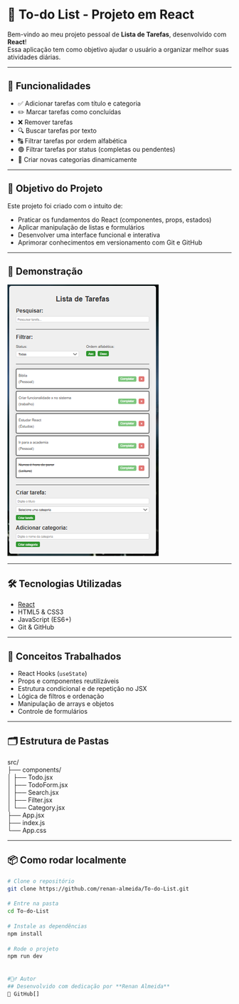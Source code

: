 # 📝 To-do List - Projeto em React

Bem-vindo ao meu projeto pessoal de **Lista de Tarefas**, desenvolvido com **React**!  
Essa aplicação tem como objetivo ajudar o usuário a organizar melhor suas atividades diárias.

---

## 🚀 Funcionalidades

- ✅ Adicionar tarefas com título e categoria
- ✏️ Marcar tarefas como concluídas
- ❌ Remover tarefas
- 🔍 Buscar tarefas por texto
- 🔠 Filtrar tarefas por ordem alfabética
- 🟢 Filtrar tarefas por status (completas ou pendentes)
- 📂 Criar novas categorias dinamicamente

---

## 🎯 Objetivo do Projeto

Este projeto foi criado com o intuito de:
- Praticar os fundamentos do React (componentes, props, estados)
- Aplicar manipulação de listas e formulários
- Desenvolver uma interface funcional e interativa
- Aprimorar conhecimentos em versionamento com Git e GitHub

---

## 📸 Demonstração

![todo-list-preview](./public/preview.PNG)

---

## 🛠️ Tecnologias Utilizadas

- [React](https://reactjs.org/)
- HTML5 & CSS3
- JavaScript (ES6+)
- Git & GitHub

---

## 🧠 Conceitos Trabalhados

- React Hooks (`useState`)
- Props e componentes reutilizáveis
- Estrutura condicional e de repetição no JSX
- Lógica de filtros e ordenação
- Manipulação de arrays e objetos
- Controle de formulários

---

## 🗂️ Estrutura de Pastas

src/ <br>
├── components/ <br>
│ ├── Todo.jsx <br>
│ ├── TodoForm.jsx <br>
│ ├── Search.jsx <br>
│ ├── Filter.jsx <br>
│ └── Category.jsx <br>
├── App.jsx <br>
├── index.js <br>
└── App.css <br>


---

## 📦 Como rodar localmente

```bash
# Clone o repositório
git clone https://github.com/renan-almeida/To-do-List.git

# Entre na pasta
cd To-do-List

# Instale as dependências
npm install

# Rode o projeto
npm run dev


#🙋‍♂️ Autor
## Desenvolvido com dedicação por **Renan Almeida**
🔗 GitHub[]
